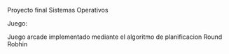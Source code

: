 Proyecto final Sistemas Operativos

Juego:

Juego arcade implementado mediante el algoritmo de planificacion Round Robhin